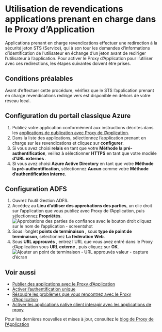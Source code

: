<properties
    pageTitle="Utilisation de revendications applications prenant en charge dans le Proxy d’Application"
    description="Décrit comment devenir opérationnel avec Azure AD Application Proxy."
    services="active-directory"
    documentationCenter=""
    authors="kgremban"
    manager="femila"
    editor=""/>

<tags
    ms.service="active-directory"
    ms.workload="identity"
    ms.tgt_pltfrm="na"
    ms.devlang="na"
    ms.topic="article"
    ms.date="06/22/2016"
    ms.author="kgremban"/>



# <a name="working-with-claims-aware-apps-in-application-proxy"></a>Utilisation de revendications applications prenant en charge dans le Proxy d’Application

Applications prenant en charge revendications effectuer une redirection à la sécurité jeton STS (Service), qui à son tour les demandes d’informations d’identification de l’utilisateur en échange d’un jeton avant de rediriger l’utilisateur à l’application. Pour activer le Proxy d’Application pour l’utiliser avec ces redirections, les étapes suivantes doivent être prises.

## <a name="prerequisites"></a>Conditions préalables
Avant d’effectuer cette procédure, vérifiez que le STS l’application prenant en charge revendications redirige vers est disponible en dehors de votre réseau local.

## <a name="azure-classic-portal-configuration"></a>Configuration du portail classique Azure

1. Publiez votre application conformément aux instructions décrites dans les [applications de publication avec Proxy de l’Application](active-directory-application-proxy-publish.md).
2. Dans la liste des applications, sélectionnez l’application prenant en charge sur les revendications et cliquez sur **configurer**.
3. Si vous avez choisi **relais** en tant que votre **Méthode la pré-authentification**, veillez à sélectionner **HTTPS** en tant que votre modèle **d’URL externes** .
4. Si vous avez choisi **Azure Active Directory** en tant que votre **Méthode la pré-authentification**, sélectionnez **Aucun** comme votre **Méthode d’authentification interne**.


## <a name="adfs-configuration"></a>Configuration ADFS

1. Ouvrez l’outil Gestion ADFS.
2. Accédez au **Lieu d’utiliser des approbations des parties**, un clic droit sur l’application que vous publiez avec Proxy de l’Application, puis sélectionnez **Propriétés**.  
  ![Approbations des parties de confiance avec le bouton droit cliquez sur le nom de l’application - screentshot](./media/active-directory-application-proxy-claims-aware-apps/appproxyrelyingpartytrust.png)  
3. Sous l’onglet **points de terminaison** , sous **type de point de terminaison**, sélectionnez **La fédération Web**.
4. Sous **URL approuvés** , entrez l’URL que vous avez entré dans le Proxy d’Application sous **URL externe** , puis cliquez sur **OK**.  
  ![Ajouter un point de terminaison - URL approuvés valeur - capture d’écran](./media/active-directory-application-proxy-claims-aware-apps/appproxyendpointtrustedurl.png)  

## <a name="see-also"></a>Voir aussi

- [Publier des applications avec le Proxy d’Application](active-directory-application-proxy-publish.md)
- [Activer l’authentification unique](active-directory-application-proxy-sso-using-kcd.md)
- [Résoudre les problèmes que vous rencontrez avec le Proxy d’Application](active-directory-application-proxy-troubleshoot.md)
- [Activer les applications native client interagir avec les applications de proxy](active-directory-application-proxy-native-client.md)

Pour les dernières nouvelles et mises à jour, consultez le [blog de Proxy de l’Application](http://blogs.technet.com/b/applicationproxyblog/)
